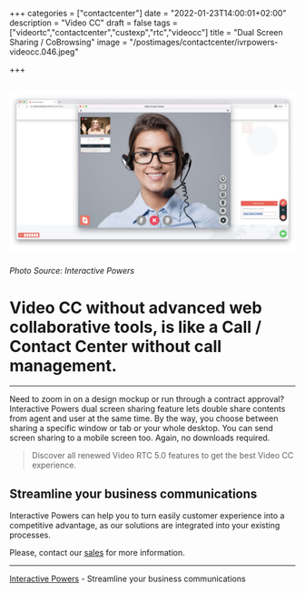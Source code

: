 +++
categories = ["contactcenter"]
date = "2022-01-23T14:00:01+02:00"
description = "Video CC"
draft = false
tags = ["videortc","contactcenter","custexp","rtc","videocc"]
title = "Dual Screen Sharing / CoBrowsing"
image = "/postimages/contactcenter/ivrpowers-videocc.046.jpeg"

+++

![question](/postimages/contactcenter/ivrpowers-videocc.046.jpeg)
------------
###### Photo Source: Interactive Powers

# Video CC without advanced web collaborative tools, is like a Call / Contact Center without call management.
---

Need to zoom in on a design mockup or run through a contract approval? Interactive Powers dual screen sharing feature lets double share contents from agent and user at the same time. By the way, you choose between sharing a specific window or tab or your whole desktop. You can send screen sharing  to a mobile screen too. Again, no downloads required.
 
> Discover all renewed Video RTC 5.0 features to get the best Video CC experience.
 
## Streamline your business communications

Interactive Powers can help you to turn easily customer experience into a competitive advantage, as our solutions are integrated into your existing processes.

Please, contact our [sales](https://www.ivrpowers.com/support-services/) for more information. 

---
[Interactive Powers](http://www.ivrpowers.com/ ) - Streamline your business communications



